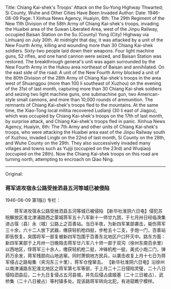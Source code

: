 Title: Chiang Kai-shek's Troops' Attack on the Su-Yong Highway Thwarted; Si County, Wuhe and Other Cities Have Been Invaded
Author:
Date: 1946-08-09
Page: 1
Xinhua News Agency, Huaiyin, 6th: The 29th Regiment of the New 11th Division of the 58th Army of Chiang Kai-shek's troops, invading the Huaibei area of the Suwan Liberated Area, west of the Jinpu Railway, occupied Baisan Station on the Su (County) Yong (City) Highway via Linhuanji on July 30th. At midnight that day, it was attacked by a unit of the New Fourth Army, killing and wounding more than 30 Chiang Kai-shek soldiers. Sixty-two people laid down their weapons. Four light machine guns, 52 rifles, and one hand cannon were seized, and Baisan Station was restored. The breakthrough general's unit was again surrounded by the New Fourth Army in the Hukou area northeast of Baisan and annihilated. On the east side of the road: A unit of the New Fourth Army blocked a unit of the 80th Division of the 28th Army of Chiang Kai-shek's troops in the area west of Shuanggou (more than 100 li southeast of Xuzhou) on the evening of the 31st of last month, capturing more than 30 Chiang Kai-shek soldiers and seizing two light machine guns, one submachine gun, two American-style small cannons, and more than 10,000 rounds of ammunition. The remnants of Chiang Kai-shek's troops fled to the mountains. At the same time, the Xiao-Tong local militia recovered Ludianji (30 li east of Jiagou), which was occupied by Chiang Kai-shek's troops on the 17th of last month, by surprise attack, and Chiang Kai-shek's troops fled in panic.
    Xinhua News Agency, Huaiyin, 6th: The 7th Army and other units of Chiang Kai-shek's troops, who were attacking the Huaibei area east of the Jinpu Railway south of Xuzhou, invaded Lingbi on the 22nd of last month, Si County on the 28th, and Wuhe County on the 29th. They also successively invaded many villages and towns such as Yujiji (occupied on the 23rd) and Wuqiaoji (occupied on the 28th). Now the Chiang Kai-shek troops on this road are turning north, attempting to encroach on Qiao Ning.



<hr /> 

Original: 


### 蒋军进攻宿永公路受挫泗县五河等城已被侵陷

1946-08-09
第1版()
专栏：

　　蒋军进攻宿永公路受挫泗县五河等城已被侵陷
    【新华社淮阴六日电】侵犯苏皖解放区淮北津浦路西之蒙城蒋军五十八军新十一师廿九团，于七月卅日经临涣集进占宿（县）永（城）公路上之百善站。当日半夜，为新四军某部袭击，毙伤蒋军三十余，六十二人放下武器，缴获轻机枪四挺，步枪五十二支，手炮一门，百善站即告恢复。突围将军一部复被新四军包围于百善东北地区户口歼灭中。路东方面：新四军某部于上月卅一日晚阻击蒋军廿八军八十师一部于双沟（徐州东南百余里）以西地区，俘蒋军三十余人，缴获轻机枪二挺，冲锋机枪一挺，美式小炮二门，弹药万余发，蒋军残部向山地逃窜。同时萧铜地方民兵，以袭击收复上月十七日为蒋军侵占之路甸集（夹沟东三十里），蒋军仓惶窜去。
    【新华社淮阴六日电】沿徐州以南津浦路东犯淮北地区之蒋军第七军等部，于上月二十二日侵陷灵璧，二十八日侵陷泗县后，二十九日复侵占五河县城，并先后侵占虞姬基（二十三日被占）、武桥集（二十八日被占）等村镇多处。现该路蒋军转向北犯，有进窥瞧宁模样。
